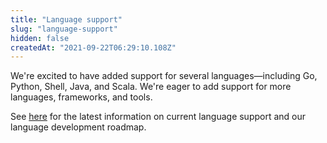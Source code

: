 ```yaml
---
title: "Language support"
slug: "language-support"
hidden: false
createdAt: "2021-09-22T06:29:10.108Z"
---
```

We're excited to have added support for several languages—including Go, Python, Shell, Java, and Scala. We're eager to add support for more languages, frameworks, and tools. 

See [here](page:language-support) for the latest information on current language support and our language development roadmap.
